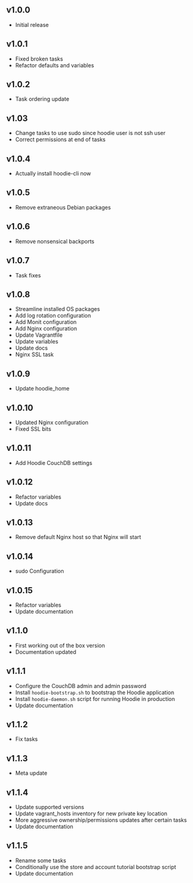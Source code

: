 ## v1.0.0

- Initial release

## v1.0.1

- Fixed broken tasks
- Refactor defaults and variables

## v1.0.2

- Task ordering update

## v1.03

- Change tasks to use sudo since hoodie user is not ssh user
- Correct permissions at end of tasks

## v1.0.4

- Actually install hoodie-cli now

## v1.0.5

- Remove extraneous Debian packages

## v1.0.6

- Remove nonsensical backports

## v1.0.7

- Task fixes

## v1.0.8

- Streamline installed OS packages
- Add log rotation configuration
- Add Monit configuration
- Add Nginx configuration
- Update Vagrantfile
- Update variables
- Update docs
- Nginx SSL task

## v1.0.9

- Update hoodie_home

## v1.0.10

- Updated Nginx configuration
- Fixed SSL bits

## v1.0.11

- Add Hoodie CouchDB settings

## v1.0.12

- Refactor variables
- Update docs

## v1.0.13

- Remove default Nginx host so that Nginx will start

## v1.0.14

- sudo Configuration

## v1.0.15

- Refactor variables
- Update documentation

## v1.1.0

- First working out of the box version
- Documentation updated

## v1.1.1

- Configure the CouchDB admin and admin password
- Install `hoodie-bootstrap.sh` to bootstrap the Hoodie application
- Install `hoodie-daemon.sh` script for running Hoodie in production
- Update documentation

## v1.1.2

- Fix tasks

## v1.1.3

- Meta update

## v1.1.4

- Update supported versions
- Update vagrant_hosts inventory for new private key location
- More aggressive ownership/permissions updates after certain tasks
- Update documentation

## v1.1.5

- Rename some tasks
- Conditionally use the store and account tutorial bootstrap script
- Update documentation
